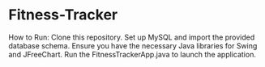 # Fitness-Tracker
How to Run:
Clone this repository.
Set up MySQL and import the provided database schema.
Ensure you have the necessary Java libraries for Swing and JFreeChart.
Run the FitnessTrackerApp.java to launch the application.
